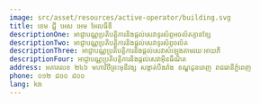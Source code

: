 ```yaml
---
image: src/asset/resources/active-operator/building.svg
title: ខេម ជ្ជី អេស អេម អែលធីឌី
descriptionOne: អាជ្ញាបណ្ណប្រតិបត្តិការនិងផ្តល់សេវាទូរស័ព្ទអចល័តគ្មានខ្សែ
descriptionTwo: អាជ្ញាបណ្ណប្រតិបត្តិការនិងផ្តល់សេវាទូរស័ព្ទចល័ត
descriptionThree: អាជ្ញាបណ្ណប្រតិបត្តិការនិងផ្តល់សេវាសំឡេងតាមរយៈអាយភី
descriptionFour: អាជ្ញាបណ្ណប្រតិបត្តិការនិងផ្តល់សេវាអ៊ីនធឺណិត
address: អគារលេខ ២៤៦ មហាវិថីព្រះមុនីវង្ស សង្កាត់បឹងរាំង ខណ្ឌដូនពេញ រាជធានីភ្នំពេញ
phone: ០១២ ៨០០ ៨០០
lang: km
---
```

